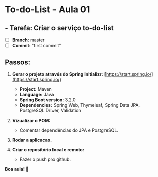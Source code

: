 # **To-do-List - Aula 01**

## **- Tarefa: Criar o serviço to-do-list**
- [ ] **Branch:** master
- [ ] **Commit:** "first commit"

## **Passos:**
1. **Gerar o projeto através do Spring Initializr:** [https://start.spring.io/](https://start.spring.io/)
   - **Project:** Maven
   - **Language:** Java
   - **Spring Boot version:** 3.2.0
   - **Dependencies:** Spring Web, Thymeleaf, Spring Data JPA, PostgreSQL Driver, Validation

2. **Vizualizar o POM:**
   - Comentar dependências do JPA e PostgreSQL.

3. **Rodar a aplicacao.**

4. **Criar o repositório local e remoto:**
   - Fazer o push pro github.

**Boa aula! 🚀**
